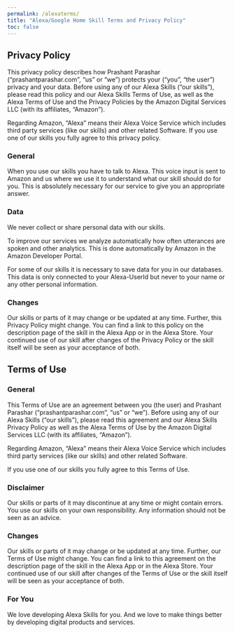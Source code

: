 ```yaml
---
permalink: /alexaterms/
title: "Alexa/Google Home Skill Terms and Privacy Policy"
toc: false
---
```


## Privacy Policy

This privacy policy describes how Prashant Parashar (“prashantparashar.com”, “us” or “we”) protects your (“you”, “the user”) privacy and your data. Before using any of our Alexa Skills (“our skills”), please read this policy and our Alexa Skills Terms of Use, as well as the Alexa Terms of Use and the Privacy Policies by the Amazon Digital Services LLC (with its affiliates, “Amazon”).

Regarding Amazon, “Alexa” means their Alexa Voice Service which includes third party services (like our skills) and other related Software.
If you use one of our skills you fully agree to this privacy policy.

### General

When you use our skills you have to talk to Alexa. This voice input is sent to Amazon and us where we use it to understand what our skill should do for you. This is absolutely necessary for our service to give you an appropriate answer.

### Data
We never collect or share personal data with our skills.

To improve our services we analyze automatically how often utterances are spoken and other analytics. This is done automatically by Amazon in the Amazon Developer Portal.

For some of our skills it is necessary to save data for you in our databases. This data is only connected to your Alexa-UserId but never to your name or any other personal information. 

### Changes
Our skills or parts of it may change or be updated at any time. Further, this Privacy Policy might change. You can find a link to this policy on the description page of the skill in the Alexa App or in the Alexa Store. Your continued use of our skill after changes of the Privacy Policy or the skill itself will be seen as your acceptance of both.


## Terms of Use

### General
This Terms of Use are an agreement between you (the user) and Prashant Parashar (“prashantparashar.com”, “us” or “we”). Before using any of our Alexa Skills (“our skills”), please read this agreement and our Alexa Skills Privacy Policy as well as the Alexa Terms of Use by the Amazon Digital Services LLC (with its affiliates, “Amazon”).

Regarding Amazon, “Alexa” means their Alexa Voice Service which includes third party services (like our skills) and other related Software.

If you use one of our skills you fully agree to this Terms of Use.

### Disclaimer
Our skills or parts of it may discontinue at any time or might contain errors. You use our skills on your own responsibility. Any information should not be seen as an advice.

### Changes
Our skills or parts of it may change or be updated at any time. Further, our Terms of Use might change. You can find a link to this agreement on the description page of the skill in the Alexa App or in the Alexa Store. Your continued use of our skill after changes of the Terms of Use or the skill itself will be seen as your acceptance of both.

### For You
We love developing Alexa Skills for you. And we love to make things better by developing digital products and services.
